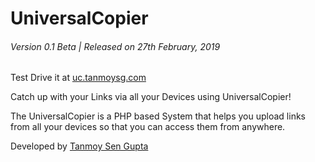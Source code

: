 # UniversalCopier

###### Version 0.1 Beta | Released on 27th February, 2019

Test Drive it at [uc.tanmoysg.com](uc.tanmnoysg.com)


Catch up with your Links via all your Devices using UniversalCopier!

The UniversalCopier is a PHP based System that helps you upload links from all your devices so that you can access them from anywhere.

Developed by [Tanmoy Sen Gupta](tanmoysg.com) 

